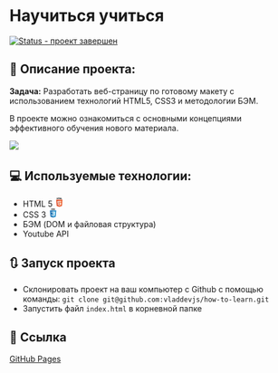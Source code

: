 # Научиться учиться

[![Status - проект завершен](https://img.shields.io/badge/Status-проект_завершен-2ea44f)](https://)

## 📰 Описание проекта:

**Задача:** Разработать веб-страницу по готовому макету с использованием технологий HTML5, CSS3 и методологии БЭМ.

В проекте можно ознакомиться с основными концепциями эффективного обучения нового материала.

![](./assets/how-to-learn.gif)

## 💻 Используемые технологии:

- HTML 5 <img src="https://raw.githubusercontent.com/devicons/devicon/master/icons/html5/html5-original-wordmark.svg" alt="html5" width="16" height="16"/>
- CSS 3 <img src="https://raw.githubusercontent.com/devicons/devicon/master/icons/css3/css3-original-wordmark.svg" alt="css3" width="16" height="16"/>
- БЭМ (DOM и файловая структура)
- Youtube API

## 🔃 Запуск проекта

- Склонировать проект на ваш компьютер с Github с помощью команды: `git clone git@github.com:vladdevjs/how-to-learn.git`
- Запустить файл `index.html` в корневной папке

## 🔗 Ссылка

[GitHub Pages](https://vladdevjs.github.io/how-to-learn)
